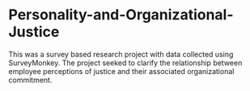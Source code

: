 # Personality-and-Organizational-Justice

This was a survey based research project with data collected using SurveyMonkey. The project seeked to clarify the relationship between employee perceptions of justice and their associated organizational commitment.
